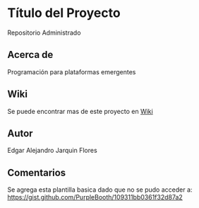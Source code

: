 # Título del Proyecto
Repositorio Administrado 

## Acerca de
Programación para plataformas emergentes

## Wiki
Se puede encontrar mas de este proyecto en [Wiki](https://github.com.mx/alejf/repoadministrado/wiki)

## Autor
Edgar Alejandro Jarquin Flores

## Comentarios

Se agrega esta plantilla basica dado que no se pudo acceder a:
https://gist.github.com/PurpleBooth/109311bb0361f32d87a2 
